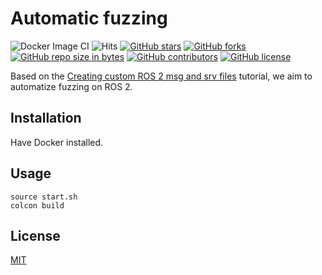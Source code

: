 # Automatic fuzzing
![Docker Image CI](https://github.com/JnxF/automatic_fuzzing/workflows/Docker%20Image%20CI/badge.svg)
![Hits](https://visitor-badge.glitch.me/badge?page_id=jnxf._automatic_fuzzing)
[![GitHub stars](https://img.shields.io/github/stars/JnxF/automatic_fuzzing.svg)](https://GitHub.com/JnxF/automatic_fuzzing/stargazers/)
[![GitHub forks](https://img.shields.io/github/forks/JnxF/automatic_fuzzing.svg)](https://GitHub.com/JnxF/automatic_fuzzing/network/)
[![GitHub repo size in bytes](https://img.shields.io/github/repo-size/JnxF/automatic_fuzzing.svg)](https://github.com/JnxF/automatic_fuzzing)
[![GitHub contributors](https://img.shields.io/github/contributors/JnxF/automatic_fuzzing.svg)](https://GitHub.com/JnxF/automatic_fuzzing/graphs/contributors/)
[![GitHub license](http://img.shields.io/github/license/JnxF/automatic_fuzzing.svg)](https://github.com/JnxF/automatic_fuzzing/blob/master/LICENSE)

Based on the [Creating custom ROS 2 msg and srv files](https://index.ros.org/doc/ros2/Tutorials/Custom-ROS2-Interfaces/) tutorial, we aim to automatize fuzzing on ROS 2.

## Installation

Have Docker installed.

## Usage

```
source start.sh
colcon build
```

## License
[MIT](https://choosealicense.com/licenses/mit/)
